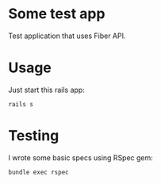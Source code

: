 Some test app
=========

Test application that uses Fiber API.

# Usage

Just start this rails app:

    rails s

# Testing

I wrote some basic specs using RSpec gem:

    bundle exec rspec
